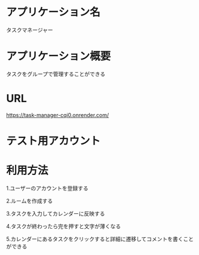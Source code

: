 # アプリケーション名
タスクマネージャー

# アプリケーション概要
タスクをグループで管理することができる

# URL
https://task-manager-cqi0.onrender.com/

# テスト用アカウント

# 利用方法
1.ユーザーのアカウントを登録する

2.ルームを作成する

3.タスクを入力してカレンダーに反映する

4.タスクが終わったら完を押すと文字が薄くなる

5.カレンダーにあるタスクをクリックすると詳細に遷移してコメントを書くことができる